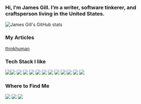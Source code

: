 ### Hi, I’m James Gill. I’m a writer, software tinkerer, and craftsperson living in the United States.
![James Gill's GitHub stats](https://github-readme-stats.vercel.app/api?username=thinkhuman&show_icons=true&theme=ayu-mirage)

  
<!-- [![Top Languages](https://github-readme-stats.vercel.app/api/top-langs/?username=thinkhuman&layout=compact)](https://github.com/anuraghazra/github-readme-stats) -->

### My Articles
[thinkhuman](https://thinkhuman.com/blog/)

### Tech Stack I like
<img src="https://img.shields.io/badge/Framework-000000?style=for-the-badge&logo=framework&logoColor=white"/><img src="https://img.shields.io/badge/Linux-FCC624?style=for-the-badge&logo=linux&logoColor=black" /> <img src="https://img.shields.io/badge/Zettlr-1cae7c?style=for-the-badge&logo=zettlr&logoColor=white" />  <img src="https://img.shields.io/badge/Markdown-000000?style=for-the-badge&logo=markdown&logoColor=white" /> <img src="https://img.shields.io/badge/GNU-Emacs-7F5AB6?style=for-the-badge&logo={ICON}&logoColor=white"/> <img src="https://img.shields.io/badge/HTML5-E34F26?style=for-the-badge&logo=html5&logoColor=white" /> <img src="https://img.shields.io/badge/CSS3-1572B6?style=for-the-badge&logo=css3&logoColor=white" /> <img src="https://img.shields.io/badge/JavaScript-323330?style=for-the-badge&logo=javascript&logoColor=F7DF1E" /> <img src="https://img.shields.io/badge/Python-14354C?style=for-the-badge&logo=python&logoColor=white" /> <img src="https://img.shields.io/badge/VS Codium-0078D4?style=for-the-badge&logo=visual%20studio%20code&logoColor=white" /> <img src="https://img.shields.io/badge/Git-F05032?style=for-the-badge&logo=git&logoColor=white" /> <img src="https://img.shields.io/badge/proton%20mail-6D4AFF?style=for-the-badge&logo=protonmail&logoColor=white" /> <img src="https://img.shields.io/badge/jekyll-cc0000?style=for-the-badge" />


### Where to Find Me
<a href="https://thinkhuman.com"> <img src="https://img.shields.io/badge/thinkhuman-7b68ee?style=for-the-badge" /></a>
<a href="https://www.linkedin.com/in/jamesagill"><img src="https://img.shields.io/badge/LinkedIn-0077B5?style=for-the-badge&logo=linkedin&logoColor=white" /></a>
<a href="https://stackoverflow.com/users/1443145/james"> <img src="https://img.shields.io/badge/Stack_Overflow-FE7A16?style=for-the-badge&logo=stack-overflow&logoColor=white" /></a>

<!--

- 🔭 I’m currently working on ...
- 🌱 I’m currently learning ...
- 👯 I’m looking to collaborate on ...
- 🤔 I’m looking for help with ...
- 💬 Ask me about ...
- 📫 How to reach me: ...
- 😄 Pronouns: ...
- ⚡ Fun fact: ...
-->

